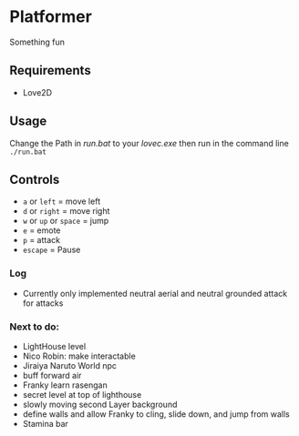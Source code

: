 # Platformer
Something fun
## Requirements
* Love2D
## Usage
Change the Path in *run.bat* to your *lovec.exe* then run in the command line\
```./run.bat```
## Controls
* ```a``` or ```left``` = move left
* ```d``` or ```right``` = move right
* ```w``` or ```up``` or ```space``` = jump
* ```e``` = emote
* ```p``` = attack
* ```escape``` = Pause
### Log
* Currently only implemented neutral aerial and neutral grounded attack for attacks
### Next to do:
* LightHouse level
* Nico Robin: make interactable
* Jiraiya Naruto World npc
* buff forward air
* Franky learn rasengan
* secret level at top of lighthouse
* slowly moving second Layer background
* define walls and allow Franky to cling, slide down, and jump from walls
* Stamina bar